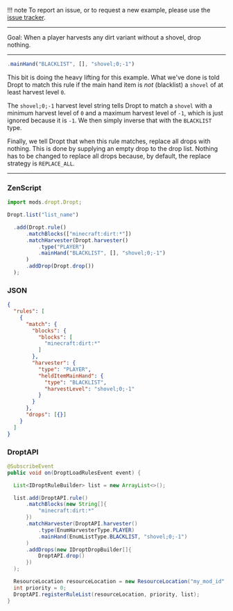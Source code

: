 
!!! note
    To report an issue, or to request a new example, please use the [issue tracker](https://github.com/codetaylor/dropt/issues).

---

Goal: When a player harvests any dirt variant without a shovel, drop nothing.

---

```js
.mainHand("BLACKLIST", [], "shovel;0;-1")
```

This bit is doing the heavy lifting for this example. What we've done is told Dropt to match this rule if the main hand item is *not* (blacklist) a `shovel` of at least harvest level `0`.

The `shovel;0;-1` harvest level string tells Dropt to match a `shovel` with a minimum harvest level of `0` and a maximum harvest level of `-1`, which is just ignored because it is `-1`. We then simply inverse that with the `BLACKLIST` type.

Finally, we tell Dropt that when this rule matches, replace all drops with nothing. This is done by supplying an empty drop to the drop list. Nothing has to be changed to replace all drops because, by default, the replace strategy is `REPLACE_ALL`.

---

### ZenScript

```js
import mods.dropt.Dropt;

Dropt.list("list_name")

  .add(Dropt.rule()
      .matchBlocks(["minecraft:dirt:*"])
      .matchHarvester(Dropt.harvester()
          .type("PLAYER")
          .mainHand("BLACKLIST", [], "shovel;0;-1")
      )
      .addDrop(Dropt.drop())
  );
```

### JSON

```json
{
  "rules": [
    {
      "match": {
        "blocks": {
          "blocks": [
            "minecraft:dirt:*"
          ]
        },
        "harvester": {
          "type": "PLAYER",
          "heldItemMainHand": {
            "type": "BLACKLIST",
            "harvestLevel": "shovel;0;-1"
          }
        }
      },
      "drops": [{}]
    }
  ]
}
```

### DroptAPI

```java
@SubscribeEvent
public void on(DroptLoadRulesEvent event) {

  List<IDroptRuleBuilder> list = new ArrayList<>();

  list.add(DroptAPI.rule()
      .matchBlocks(new String[]{
          "minecraft:dirt:*"
      })
      .matchHarvester(DroptAPI.harvester()
          .type(EnumHarvesterType.PLAYER)
          .mainHand(EnumListType.BLACKLIST, "shovel;0;-1")
      )
      .addDrops(new IDroptDropBuilder[]{
          DroptAPI.drop()
      })
  );

  ResourceLocation resourceLocation = new ResourceLocation("my_mod_id", "rule_list_name");
  int priority = 0;
  DroptAPI.registerRuleList(resourceLocation, priority, list);
}
```